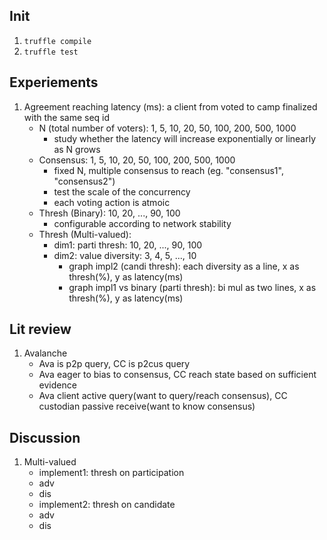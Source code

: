 ## Init
1. `truffle compile`
2. `truffle test`

## Experiements
1. Agreement reaching latency (ms): a client from voted to camp finalized with the same seq id 
    - N (total number of voters): 1, 5, 10, 20, 50, 100, 200, 500, 1000
        - study whether the latency will increase exponentially or linearly as N grows
    - Consensus: 1, 5, 10, 20, 50, 100, 200, 500, 1000
        - fixed N, multiple consensus to reach (eg. "consensus1", "consensus2")  
        - test the scale of the concurrency
        - each voting action is atmoic 
    - Thresh (Binary): 10, 20, ..., 90, 100
        - configurable according to network stability
    - Thresh (Multi-valued): 
        - dim1: parti thresh: 10, 20, ..., 90, 100
        - dim2: value diversity: 3, 4, 5, ..., 10
            - graph impl2 (candi thresh): each diversity as a line, x as thresh(%), y as latency(ms)
            - graph impl1 vs binary (parti thresh): bi mul as two lines, x as thresh(%), y as latency(ms)

## Lit review
1. Avalanche
    - Ava is p2p query, CC is p2cus query
    - Ava eager to bias to consensus, CC reach state based on sufficient evidence
    - Ava client active query(want to query/reach consensus), CC custodian passive receive(want to know consensus)

## Discussion
1. Multi-valued
    - implement1: thresh on participation
     - adv
     - dis
    - implement2: thresh on candidate
     - adv
     - dis